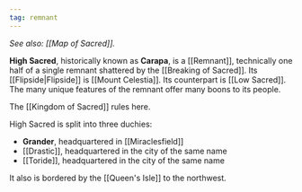 ```yaml
---
tag: remnant
---
```

*See also: [[Map of Sacred]].*

**High Sacred**, historically known as **Carapa**, is a [[Remnant]], technically one half of a single remnant shattered by the [[Breaking of Sacred]]. Its [[Flipside|Flipside]] is [[Mount Celestia]]. Its counterpart is [[Low Sacred]]. The many unique features of the remnant offer many boons to its people.

The [[Kingdom of Sacred]] rules here.

High Sacred is split into three duchies:
- **Grander**, headquartered in [[Miraclesfield]]
- [[Drastic]], headquartered in the city of the same name
- [[Toride]], headquartered in the city of the same name

It also is bordered by the [[Queen's Isle]] to the northwest.

